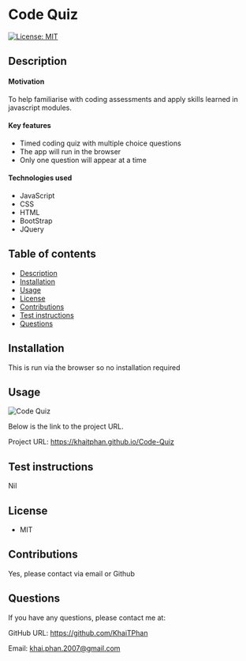 # Code Quiz

[![License: MIT](https://img.shields.io/badge/License-MIT-yellow.svg)](https://opensource.org/licenses/MIT)

## Description

#### Motivation

To help familiarise with coding assessments and apply skills learned in javascript modules.

#### Key features

* Timed coding quiz with multiple choice questions
* The app will run in the browser
* Only one question will appear at a time

#### Technologies used

* JavaScript
* CSS
* HTML
* BootStrap
* JQuery

## Table of contents

<!--ts-->
* [Description](#Description)
* [Installation](#Installation)
* [Usage](#Usage)
* [License](#License)
* [Contributions](#Contributions)
* [Test instructions](#Test-instructions)
* [Questions](#Questions)
<!--te-->

## Installation

This is run via the browser so no installation required

## Usage

![Code Quiz](https://user-images.githubusercontent.com/74043730/107908255-b6aed780-6fa9-11eb-8b26-dfd78144c509.gif)

Below is the link to the project URL.

Project URL: https://khaitphan.github.io/Code-Quiz

## Test instructions

Nil

## License

* MIT

## Contributions

Yes, please contact via email or Github

## Questions

If you have any questions, please contact me at:

GitHub URL: https://github.com/KhaiTPhan

Email: khai.phan.2007@gmail.com


